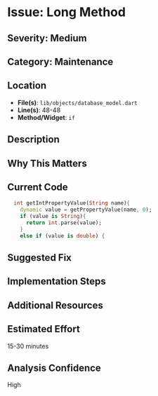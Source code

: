# Issue: Long Method

## Severity: Medium

## Category: Maintenance

## Location
- **File(s)**: `lib/objects/database_model.dart`
- **Line(s)**: 48-48
- **Method/Widget**: `if`

## Description


## Why This Matters


## Current Code
```dart
  int getIntPropertyValue(String name){
    dynamic value = getPropertyValue(name, 0);
    if (value is String){
      return int.parse(value);
    }
    else if (value is double) {
```

## Suggested Fix


## Implementation Steps


## Additional Resources


## Estimated Effort
15-30 minutes

## Analysis Confidence
High
